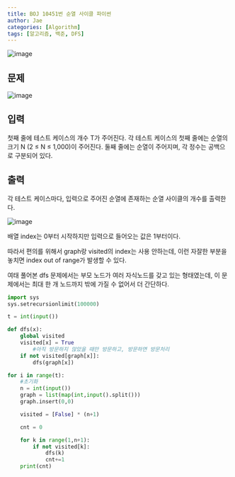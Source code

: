 ```yaml
---
title: BOJ 10451번 순열 사이클 파이썬
author: Jae
categories: [Algorithm]
tags: [알고리즘, 백준, DFS]
---
```


![image](https://user-images.githubusercontent.com/48551743/166141227-7dcdcf43-ca9b-4bfd-94b7-b99f965e23ca.png)

## 문제

![image](https://user-images.githubusercontent.com/48551743/166141232-8c308293-e240-4788-b473-ce1603be6e4b.png)

## 입력

첫째 줄에 테스트 케이스의 개수 T가 주어진다. 각 테스트 케이스의 첫째 줄에는 순열의 크기 N (2 ≤ N ≤ 1,000)이 주어진다. 둘째 줄에는 순열이 주어지며, 각 정수는 공백으로 구분되어 있다.

## 출력

각 테스트 케이스마다, 입력으로 주어진 순열에 존재하는 순열 사이클의 개수를 출력한다.

![image](https://user-images.githubusercontent.com/48551743/166141240-634dba6b-c837-4455-a74a-fdc513a697dd.png)

배열 index는 0부터 시작하지만 입력으로 들어오는 값은 1부터이다.

따라서 편의를 위해서 graph랑 visited의 index는 사용 안하는데, 이런 자잘한 부분을 놓치면 index out of range가 발생할 수 있다.

여태 풀어본 dfs 문제에서는 부모 노드가 여러 자식노드를 갖고 있는 형태였는데, 이 문제에서는 최대 한 개 노드까지 밖에 가질 수 없어서 더 간단하다.

```python
import sys
sys.setrecursionlimit(100000)

t = int(input())

def dfs(x):
    global visited
    visited[x] = True
        #아직 방문하지 않았을 때만 방문하고, 방문하면 방문처리
    if not visited[graph[x]]:
        dfs(graph[x])

for i in range(t):
    #초기화
    n = int(input())
    graph = list(map(int,input().split()))
    graph.insert(0,0)

    visited = [False] * (n+1)

    cnt = 0

    for k in range(1,n+1):
        if not visited[k]:
            dfs(k)
            cnt+=1
    print(cnt)
```
